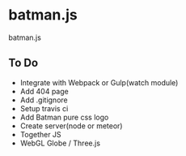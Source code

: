 # batman.js
batman.js


## To Do
  - Integrate with Webpack or Gulp(watch module)
  - Add 404 page
  - Add .gitignore
  - Setup travis ci
  - Add Batman pure css logo
  - Create server(node or meteor)
  - Together JS
  - WebGL Globe / Three.js
